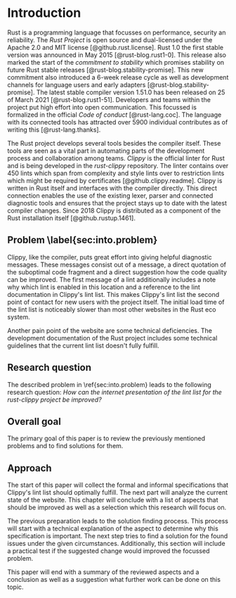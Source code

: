 # Introduction

Rust is a programming language that focusses on performance, security an reliability. The _Rust Project_ is open source and dual-licensed under the Apache 2.0 and MIT license [@github.rust.license]. Rust 1.0 the first stable version was announced in May 2015 [@rust-blog.rust1-0]. This release also marked the start of the _commitment to stability_ which promises stability on future Rust stable releases [@rust-blog.stability-promise]. This new commitment also introduced a 6-week release cycle as well as development channels for language users and early adapters [@rust-blog.stability-promise]. The latest stable compiler version 1.51.0 has been released on 25 of March 2021 [@rust-blog.rust1-51]. Developers and teams within the project put high effort into open communication. This focussed is formalized in the official _Code of conduct_ [@rust-lang.coc]. The language with its connected tools has attracted over 5900 individual contributes as of writing this [@rust-lang.thanks].

The Rust project develops several tools besides the compiler itself. These tools are seen as a vital part in automating parts of the development process and collaboration among teams. _Clippy_ is the official linter for Rust and is being developed in the _rust-clippy_ repository. The linter contains over 450 lints which span from complexity and style lints over to restriction lints which might be required by certificates [@github.clippy.readme]. Clippy is written in Rust itself and interfaces with the compiler directly. This direct connection enables the use of the existing lexer, parser and connected diagnostic tools and ensures that the project stays up to date with the latest compiler changes. Since 2018 Clippy is distributed as a component of the Rust installation itself [@github.rustup.1461].

## Problem \label{sec:into.problem}
Clippy, like the compiler, puts great effort into giving helpful diagnostic messages. These messages consist out of a message, a direct quotation of the suboptimal code fragment and a direct suggestion how the code quality can be improved. The first message of a lint additionally includes a note why which lint is enabled in this location and a reference to the lint documentation in Clippy's lint list. This makes Clippy's lint list the second point of contact for new users with the project itself. The initial load time of the lint list is noticeably slower than most other websites in the Rust eco system. 

Another pain point of the website are some technical deficiencies. The development documentation of the Rust project includes some technical guidelines that the current lint list doesn't fully fulfill.

## Research question
The described problem in \ref{sec:into.problem} leads to the following research question: _How can the internet presentation of the lint list for the rust-clippy project be improved?_

## Overall goal
The primary goal of this paper is to review the previously mentioned problems and to find solutions for them.

## Approach
The start of this paper will collect the formal and informal specifications that Clippy's lint list should optimally fulfill. The next part will analyze the current state of the website. This chapter will conclude with a list of aspects that should be improved as well as a selection which this research will focus on.

The previous preparation leads to the solution finding process. This process will start with a technical explanation of the aspect to determine why this specification is important. The next step tries to find a solution for the found issues under the given circumstances. Additionally, this section will include a practical test if the suggested change would improved the focussed problem.

This paper will end with a summary of the reviewed aspects and a conclusion as well as a suggestion what further work can be done on this topic.

<!--

* Developed by mozilla
* Used by Google, Microsoft, Linux Kernel, Amazon
* Rust foundation
* Opensource
* MIT licence
* Clippy official linter
* Lint description splitup
* Clippy is released as part of Rust
* No new lints policy https://rust-lang.github.io/rfcs/2476-clippy-uno.html?highlight=Clippy

Some text

* What is rust
    * Language
    * Rust foundation
* What is clippy (Well rust-clippy until defined that it will be called Clippy)
    * Background
    * Clippy's lint lint (Only what it does)
* Problems / Motivation behind this work
    * Long initial loading time
    * Mozilla Observatory low score
* Main question: _How can the internet presentation of the lint list for the rust-clippy project be improved?_
* How will this paper try to solve the main question
    * Define specifications
    * Look at current fulfillment
    * Explain the technical background
    * Try to find a solution (Or contact GH support)

Some text

-->